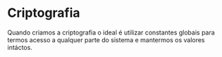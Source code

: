# Criptografia
Quando criamos a criptografia o ideal é utilizar constantes globais para termos acesso a qualquer parte do sistema e mantermos os valores intáctos.